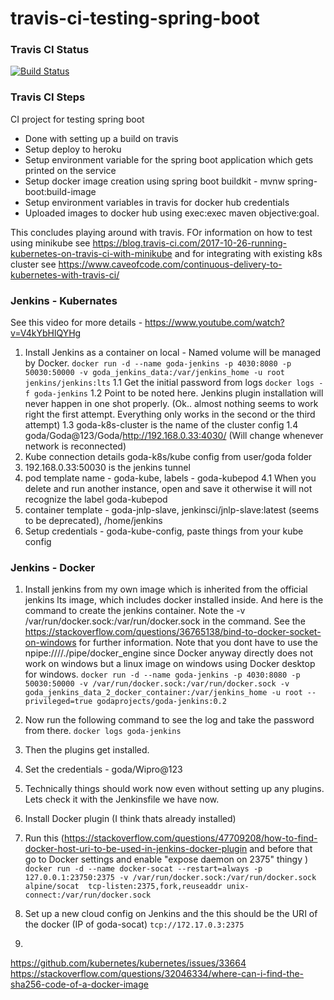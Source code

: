 # travis-ci-testing-spring-boot

### Travis CI Status
[![Build Status](https://travis-ci.com/GodaProjects/ci-testing-spring-boot.svg?token=nxbpBzyPmzXPxUzh2pUd&branch=master)](https://travis-ci.com/GodaProjects/ci-testing-spring-boot)


### Travis CI Steps
CI project for testing spring boot
 - Done with setting up a build on travis
 - Setup deploy to heroku
 - Setup environment variable for the spring boot application which gets printed on the service
 - Setup docker image creation using spring boot buildkit - mvnw spring-boot:build-image
 - Setup environment variables in travis for docker hub credentials
 - Uploaded images to docker hub using exec:exec maven objective:goal.
 
This concludes playing around with travis. FOr information on how to test using minikube see https://blog.travis-ci.com/2017-10-26-running-kubernetes-on-travis-ci-with-minikube and for integrating with existing k8s cluster see https://www.caveofcode.com/continuous-delivery-to-kubernetes-with-travis-ci/

### Jenkins - Kubernates
See this video for more details - https://www.youtube.com/watch?v=V4kYbHlQYHg
1. Install Jenkins as a container on local - Named volume will be managed by Docker. 
```docker run -d --name goda-jenkins -p 4030:8080 -p 50030:50000 -v goda_jenkins_data:/var/jenkins_home -u root jenkins/jenkins:lts```
1.1 Get the initial password from logs
```docker logs -f goda-jenkins```
1.2 Point to be noted here. Jenkins plugin installation will never happen in one shot properly. (Ok.. almost nothing seems to work right the first attempt. Everything only works in the second or the third attempt)
1.3 goda-k8s-cluster is the name of the cluster config 
1.4 goda/Goda@123/Goda/http://192.168.0.33:4030/ (Will change whenever network is reconnected)
2. Kube connection details goda-k8s/kube config from user/goda folder
3. 192.168.0.33:50030 is the jenkins tunnel
4. pod template name - goda-kube, labels - goda-kubepod
4.1 When you delete and run another instance, open and save it otherwise it will not recognize the label goda-kubepod
5. container template - goda-jnlp-slave, jenkinsci/jnlp-slave:latest (seems to be deprecated), /home/jenkins
6. Setup credentials - goda-kube-config, paste things from your kube config

### Jenkins - Docker
1. Install jenkins from my own image which is inherited from the official jenkins lts image, which includes docker installed inside. And here is the command to create the jenkins container. Note the -v /var/run/docker.sock:/var/run/docker.sock in the command. See the https://stackoverflow.com/questions/36765138/bind-to-docker-socket-on-windows for further information. Note that you dont have to use the npipe:////./pipe/docker_engine since Docker anyway directly does not work on windows but a linux image on windows using Docker desktop for windows.
```docker run -d --name goda-jenkins -p 4030:8080 -p 50030:50000 -v /var/run/docker.sock:/var/run/docker.sock -v goda_jenkins_data_2_docker_container:/var/jenkins_home -u root --privileged=true godaprojects/goda-jenkins:0.2```
2. Now run the following command to see the log and take the password from there.
```docker logs goda-jenkins```
3. Then the plugins get installed.
4. Set the credentials - goda/Wipro@123
5. Technically things should work now even without setting up any plugins. Lets check it with the Jenkinsfile we have now.


1. Install Docker plugin (I think thats already installed)
2. Run this (https://stackoverflow.com/questions/47709208/how-to-find-docker-host-uri-to-be-used-in-jenkins-docker-plugin and before that go to Docker settings and enable "expose daemon on 2375" thingy )
```docker run -d --name docker-socat --restart=always -p 127.0.0.1:23750:2375 -v /var/run/docker.sock:/var/run/docker.sock  alpine/socat  tcp-listen:2375,fork,reuseaddr unix-connect:/var/run/docker.sock```
3. Set up a new cloud config on Jenkins and the this should be the URI of the docker (IP of goda-socat)
```tcp://172.17.0.3:2375```
4. 


https://github.com/kubernetes/kubernetes/issues/33664
https://stackoverflow.com/questions/32046334/where-can-i-find-the-sha256-code-of-a-docker-image
